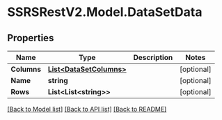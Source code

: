 # SSRSRestV2.Model.DataSetData

## Properties

Name | Type | Description | Notes
------------ | ------------- | ------------- | -------------
**Columns** | [**List&lt;DataSetColumns&gt;**](DataSetColumns.md) |  | [optional] 
**Name** | **string** |  | [optional] 
**Rows** | **List&lt;List&lt;string&gt;&gt;** |  | [optional] 

[[Back to Model list]](../../README.md#documentation-for-models) [[Back to API list]](../../README.md#documentation-for-api-endpoints) [[Back to README]](../../README.md)

